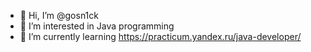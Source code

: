 - 👋 Hi, I’m @gosn1ck
- 👀 I’m interested in Java programming
- 🌱 I’m currently learning https://practicum.yandex.ru/java-developer/

<!---
gosn1ck/gosn1ck is a ✨ special ✨ repository because its `README.md` (this file) appears on your GitHub profile.
You can click the Preview link to take a look at your changes.
--->
